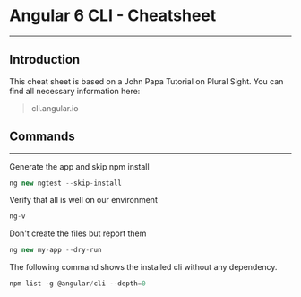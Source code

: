# Angular 6 CLI - Cheatsheet
---
  
## Introduction
  
This cheat sheet is based on a John Papa Tutorial on Plural Sight.
You can find all necessary information here:  
> cli.angular.io

## Commands
---  

Generate the app and skip npm install  

```typescript
ng new ngtest --skip-install
```

Verify that all is well on our environment

```typescript
ng-v
```

Don't create the files but report them  

```typescript
ng new my-app --dry-run
```
The following command shows the installed cli without any dependency.  

```typescript
npm list -g @angular/cli --depth=0
```
